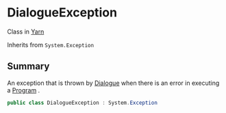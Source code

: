 # DialogueException

Class in [Yarn](api/csharp/yarn.md)

Inherits from `System.Exception`

## Summary


An exception that is thrown by  <a href="yarn.dialogue.md">Dialogue</a>  when there is an error in executing a  <a href="yarn.program.md">Program</a> .


```csharp
public class DialogueException : System.Exception
```

